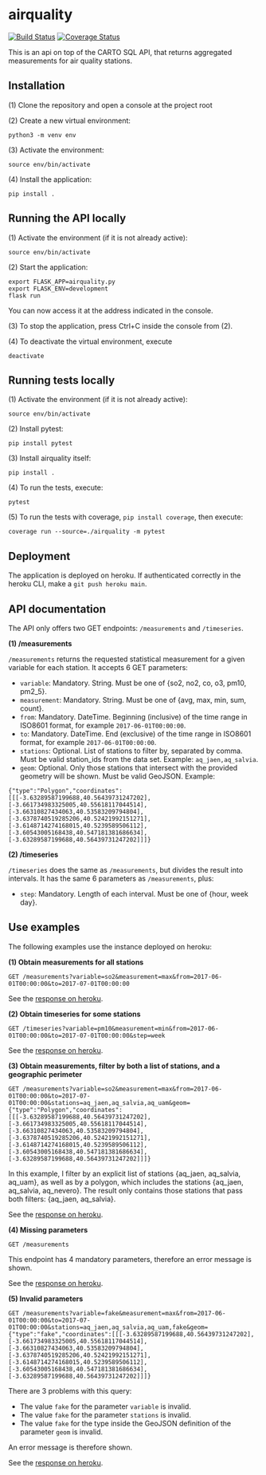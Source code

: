 # airquality

[![Build Status](https://travis-ci.com/macarro/airquality.svg?branch=main)](https://travis-ci.com/macarro/airquality)
[![Coverage Status](https://coveralls.io/repos/github/macarro/airquality/badge.svg?branch=main)](https://coveralls.io/github/macarro/airquality?branch=main)

This is an api on top of the CARTO SQL API, that returns aggregated measurements for air quality stations.

## Installation

(1) Clone the repository and open a console at the project root

(2) Create a new virtual environment:

```shell
python3 -m venv env
```

(3) Activate the environment:

```shell
source env/bin/activate
```

(4) Install the application:

```shell
pip install .
```

## Running the API locally

(1) Activate the environment (if it is not already active):

```shell
source env/bin/activate
```

(2) Start the application:

```shell
export FLASK_APP=airquality.py
export FLASK_ENV=development
flask run
```

You can now access it at the address indicated in the console.

(3) To stop the application, press Ctrl+C inside the console from (2).

(4) To deactivate the virtual environment, execute

```shell
deactivate
```

## Running tests locally

(1) Activate the environment (if it is not already active):

```shell
source env/bin/activate
```

(2) Install pytest:

```shell
pip install pytest
```

(3) Install airquality itself:

```shell
pip install .
```

(4) To run the tests, execute:

```shell
pytest
```

(5) To run the tests with coverage, `pip install coverage`, then execute:

```shell
coverage run --source=./airquality -m pytest
```

## Deployment

The application is deployed on heroku. If authenticated correctly in the heroku CLI, make a `git push heroku main`.

## API documentation

The API only offers two GET endpoints: `/measurements` and `/timeseries`. 

**(1) /measurements**

`/measurements`  returns the requested statistical measurement for a given variable for each station. It accepts 6 GET parameters:

* `variable`: Mandatory. String. Must be one of {so2, no2, co, o3, pm10, pm2_5}.
* `measurement`: Mandatory. String. Must be one of {avg, max, min, sum, count}.
* `from`: Mandatory. DateTime. Beginning (inclusive) of the time range in ISO8601 format, for example `2017-06-01T00:00:00`.
* `to`: Mandatory. DateTime. End (exclusive) of the time range in ISO8601 format, for example `2017-06-01T00:00:00`.
* `stations`: Optional. List of stations to filter by, separated by comma. Must be valid station_ids from the data set. Example: `aq_jaen,aq_salvia`.
* `geom`: Optional. Only those stations that intersect with the provided geometry will be shown. Must be valid GeoJSON. Example:

```
{"type":"Polygon","coordinates":[[[-3.63289587199688,40.56439731247202],[-3.661734983325005,40.55618117044514],[-3.66310827434063,40.53583209794804],[-3.6378740519285206,40.52421992151271],[-3.6148714274168015,40.5239589506112],[-3.60543005168438,40.547181381686634],[-3.63289587199688,40.56439731247202]]]}
```

**(2) /timeseries**

`/timeseries` does the same as `/measurements`, but divides the result into intervals. It has the same 6 parameters as `/measurements`, plus:

* `step`: Mandatory. Length of each interval. Must be one of {hour, week day}.

## Use examples

The following examples use the instance deployed on heroku:

**(1) Obtain measurements for all stations**

```
GET /measurements?variable=so2&measurement=max&from=2017-06-01T00:00:00&to=2017-07-01T00:00:00
```

See the [response on heroku](https://miguel-airquality.herokuapp.com/measurements?variable=so2&measurement=max&from=2017-06-01T00:00:00&to=2017-07-01T00:00:00).

**(2) Obtain timeseries for some stations**

```
GET /timeseries?variable=pm10&measurement=min&from=2017-06-01T00:00:00&to=2017-07-01T00:00:00&step=week
```

See the [response on heroku](https://miguel-airquality.herokuapp.com/timeseries?variable=pm10&measurement=min&from=2017-06-01T00:00:00&to=2017-07-01T00:00:00&step=week).

**(3) Obtain measurements, filter by both a list of stations, and a geographic perimeter**

```
GET /measurements?variable=so2&measurement=max&from=2017-06-01T00:00:00&to=2017-07-01T00:00:00&stations=aq_jaen,aq_salvia,aq_uam&geom={"type":"Polygon","coordinates":[[[-3.63289587199688,40.56439731247202],[-3.661734983325005,40.55618117044514],[-3.66310827434063,40.53583209794804],[-3.6378740519285206,40.52421992151271],[-3.6148714274168015,40.5239589506112],[-3.60543005168438,40.547181381686634],[-3.63289587199688,40.56439731247202]]]}
```

In this example, I filter by an explicit list of stations {aq_jaen, aq_salvia, aq_uam}, as well as by a polygon, which includes the stations {aq_jaen, aq_salvia, aq_nevero}. The result only contains those stations that pass both filters: {aq_jaen, aq_salvia}.

See the [response on heroku](https://miguel-airquality.herokuapp.com/measurements?variable=so2&measurement=max&from=2017-06-01T00:00:00&to=2017-07-01T00:00:00&stations=aq_jaen,aq_salvia,aq_uam&geom={"type":"Polygon","coordinates":[[[-3.63289587199688,40.56439731247202],[-3.661734983325005,40.55618117044514],[-3.66310827434063,40.53583209794804],[-3.6378740519285206,40.52421992151271],[-3.6148714274168015,40.5239589506112],[-3.60543005168438,40.547181381686634],[-3.63289587199688,40.56439731247202]]]}).

**(4) Missing parameters**

```
GET /measurements
```

This endpoint has 4 mandatory parameters, therefore an error message is shown.

See the [response on heroku](https://miguel-airquality.herokuapp.com/measurements).

**(5) Invalid parameters**

```
GET /measurements?variable=fake&measurement=max&from=2017-06-01T00:00:00&to=2017-07-01T00:00:00&stations=aq_jaen,aq_salvia,aq_uam,fake&geom={"type":"fake","coordinates":[[[-3.63289587199688,40.56439731247202],[-3.661734983325005,40.55618117044514],[-3.66310827434063,40.53583209794804],[-3.6378740519285206,40.52421992151271],[-3.6148714274168015,40.5239589506112],[-3.60543005168438,40.547181381686634],[-3.63289587199688,40.56439731247202]]]}
```

There are 3 problems with this query:

* The value `fake` for the parameter `variable` is invalid.
* The value `fake` for the parameter `stations` is invalid.
* The value `fake` for the type inside the GeoJSON definition of the parameter `geom` is invalid.

An error message is therefore shown.

See the [response on heroku](https://miguel-airquality.herokuapp.com/measurements?variable=fake&measurement=max&from=2017-06-01T00:00:00&to=2017-07-01T00:00:00&stations=aq_jaen,aq_salvia,aq_uam,fake&geom={"type":"fake","coordinates":[[[-3.63289587199688,40.56439731247202],[-3.661734983325005,40.55618117044514],[-3.66310827434063,40.53583209794804],[-3.6378740519285206,40.52421992151271],[-3.6148714274168015,40.5239589506112],[-3.60543005168438,40.547181381686634],[-3.63289587199688,40.56439731247202]]]}).